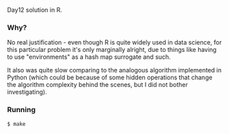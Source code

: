 Day12 solution in R.


### Why?

No real justification - even though R is quite widely used in data science, for this particular problem it's only marginally alright, due to things like having to use "environments" as a hash map surrogate and such.

It also was quite slow comparing to the analogous algorithm implemented in Python (which could be because of some hidden operations that change the algorithm complexity behind the scenes, but I did not bother investigating).


### Running
```bash
$ make
```